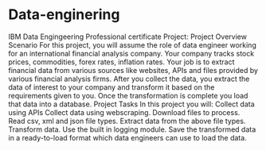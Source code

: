 # Data-enginering
IBM Data Engingeering Professional certificate
 Project:
Project Overview
Scenario
For this project, you will assume the role of data engineer working for an international financial analysis company. Your company tracks stock prices, commodities, forex rates, inflation rates.  Your job is to extract financial data from various sources like websites, APIs and files provided by various financial analysis firms. After you collect the data, you extract the data of interest to your company and transform it based on the requirements given to you. Once the transformation is complete you load that data into a database.
Project Tasks
In this project you will:
Collect data using APIs
Collect data using webscraping.
Download files to process.   
Read csv, xml and json file types.
Extract data from the above file types.
Transform data.
Use the built in logging module.
Save the transformed data in a ready-to-load format which data engineers can use to load the data.
